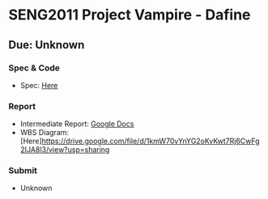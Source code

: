 # SENG2011 Project Vampire - Dafine
## Due: Unknown

### Spec & Code

+ Spec: [Here](https://www.cse.unsw.edu.au/~anymeyer/2011/project/vampire.pdf)

### Report

+ Intermediate Report: [Google Docs](https://docs.google.com/document/d/1nX9idt5sRgKwGbAcfWH3di8rRUplYBX9yhtEGKrc9ro/edit?usp=sharing)
+ WBS Diagram: [Here]https://drive.google.com/file/d/1kmW70vYnYG2oKvKwt7Rj6CwFg2IJA8l3/view?usp=sharing

### Submit 

+ Unknown
